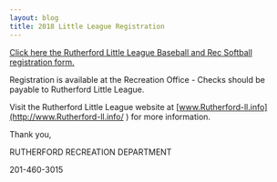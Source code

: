 ```yaml
---
layout: blog
title: 2018 Little League Registration
---
```


[Click here the Rutherford Little League Baseball and Rec Softball registration form.](https://storage.googleapis.com/static.rutherford-nj.com/recreation/Rutherford%20Little%20League%20Baseball%20%26%20Rec%20Softball%20Registration.pdf)

Registration is available at the Recreation Office - Checks should be payable to Rutherford Little League.

Visit the Rutherford Little League website at [www.Rutherford-ll.info](http://www.Rutherford-ll.info/ ) for more information.

Thank you,

RUTHERFORD RECREATION DEPARTMENT

201-460-3015
